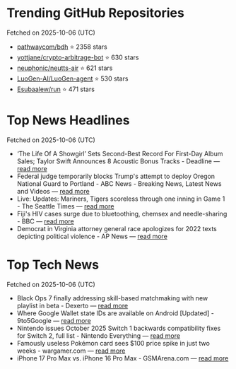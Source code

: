 # Trending GitHub Repositories
Fetched on 2025-10-06 (UTC)

- [pathwaycom/bdh](https://github.com/pathwaycom/bdh) ⭐ 2358 stars
- [yottjane/crypto-arbitrage-bot](https://github.com/yottjane/crypto-arbitrage-bot) ⭐ 630 stars
- [neuphonic/neutts-air](https://github.com/neuphonic/neutts-air) ⭐ 621 stars
- [LuoGen-AI/LuoGen-agent](https://github.com/LuoGen-AI/LuoGen-agent) ⭐ 530 stars
- [Esubaalew/run](https://github.com/Esubaalew/run) ⭐ 471 stars

# Top News Headlines
Fetched on 2025-10-06 (UTC)
- ‘The Life Of A Showgirl’ Sets Second-Best Record For First-Day Album Sales; Taylor Swift Announces 8 Acoustic Bonus Tracks - Deadline — [read more](http://deadline.com/2025/10/taylor-swifts-life-of-a-showgirl-album-sales-bonus-tracks-1236570393/)
- Federal judge temporarily blocks Trump's attempt to deploy Oregon National Guard to Portland - ABC News - Breaking News, Latest News and Videos — [read more](https://abcnews.go.com/US/federal-judge-temporarily-blocks-trumps-attempt-deploy-oregon/story?id\\u003d126223483)
- Live: Updates: Mariners, Tigers scoreless through one inning in Game 1 - The Seattle Times — [read more](https://www.seattletimes.com/sports/mariners/mariners-tigers-alds-game-1-live-updates-score-how-to-watch-mlb-playoffs/)
- Fiji's HIV cases surge due to bluetoothing, chemsex and needle-sharing - BBC — [read more](https://www.bbc.com/news/articles/c0m42dwvlk8o)
- Democrat in Virginia attorney general race apologizes for 2022 texts depicting political violence - AP News — [read more](https://apnews.com/article/virginia-attorney-general-race-ce4caf21a7b3f6a819363653c83a2830)

# Top Tech News
Fetched on 2025-10-06 (UTC)
- Black Ops 7 finally addressing skill-based matchmaking with new playlist in beta - Dexerto — [read more](https://www.dexerto.com/call-of-duty/black-ops-7-finally-addressing-skill-based-matchmaking-with-new-playlist-in-beta-3262351/)
- Where Google Wallet state IDs are available on Android [Updated] - 9to5Google — [read more](http://9to5google.com/2025/10/04/google-wallet-state-ids/)
- Nintendo issues October 2025 Switch 1 backwards compatibility fixes for Switch 2, full list - Nintendo Everything — [read more](https://nintendoeverything.com/nintendo-switch-1-2-backwards-compatibility-fixes-october-2025/)
- Famously useless Pokémon card sees $100 price spike in just two weeks - wargamer.com — [read more](https://www.wargamer.com/pokemon-trading-card-game/magikarp-price-spike-paldea-evolved)
- iPhone 17 Pro Max vs. iPhone 16 Pro Max - GSMArena.com — [read more](https://www.gsmarena.com/iphone_17_pro_max_vs_iphone_16_pro_max_review_battery_camera_price_compared-news-69769.php)
